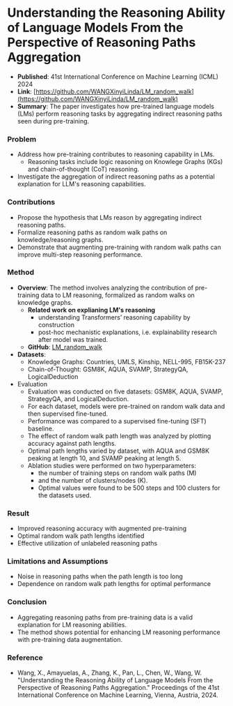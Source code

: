 # Understanding the Reasoning Ability of Language Models From the Perspective of Reasoning Paths Aggregation
- **Published**: 41st International Conference on Machine Learning (ICML) 2024
- **Link**: [https://github.com/WANGXinyiLinda/LM_random_walk](https://github.com/WANGXinyiLinda/LM_random_walk)
- **Summary**: The paper investigates how pre-trained language models (LMs) perform reasoning tasks by aggregating indirect reasoning paths seen during pre-training.

### Problem
- Address how pre-training contributes to reasoning capability in LMs.
  - Reasoning tasks include logic reasoning on Knowlege Graphs (KGs) and chain-of-thought (CoT) reasoning.
- Investigate the aggregation of indirect reasoning paths as a potential explanation for LLM's reasoning capabilities. 

### Contributions
- Propose the hypothesis that LMs reason by aggregating indirect reasoning paths.
- Formalize reasoning paths as random walk paths on knowledge/reasoning graphs.
- Demonstrate that augmenting pre-training with random walk paths can improve multi-step reasoning performance.

### Method
- **Overview**: The method involves analyzing the contribution of pre-training data to LM reasoning, formalized as random walks on knowledge graphs.
  - **Related work on explianing LM's reasoning**
     - understanding Transformers’ reasoning capability by construction
     - post-hoc mechanistic explanations, i.e. explainability research after model was trained.
  - **GitHub**: [LM_random_walk](https://github.com/WANGXinyiLinda/LM_random_walk)
- **Datasets**:
  - Knowledge Graphs: Countries, UMLS, Kinship, NELL-995, FB15K-237
  - Chain-of-Thought: GSM8K, AQUA, SVAMP, StrategyQA, LogicalDeduction
- Evaluation
  - Evaluation was conducted on five datasets: GSM8K, AQUA, SVAMP, StrategyQA, and LogicalDeduction.
  - For each dataset, models were pre-trained on random walk data and then supervised fine-tuned.
  - Performance was compared to a supervised fine-tuning (SFT) baseline.
  - The effect of random walk path length was analyzed by plotting accuracy against path lengths.
  - Optimal path lengths varied by dataset, with AQUA and GSM8K peaking at length 10, and SVAMP peaking at length 5.
  - Ablation studies were performed on two hyperparameters:
      - the number of training steps on random walk paths (M)
      - and the number of clusters/nodes (K).
      - Optimal values were found to be 500 steps and 100 clusters for the datasets used.

### Result
- Improved reasoning accuracy with augmented pre-training
- Optimal random walk path lengths identified
- Effective utilization of unlabeled reasoning paths

### Limitations and Assumptions
- Noise in reasoning paths when the path length is too long
- Dependence on random walk path lengths for optimal performance

### Conclusion
- Aggregating reasoning paths from pre-training data is a valid explanation for LM reasoning abilities.
- The method shows potential for enhancing LM reasoning performance with pre-training data augmentation.

### Reference
- Wang, X., Amayuelas, A., Zhang, K., Pan, L., Chen, W., Wang, W. "Understanding the Reasoning Ability of Language Models From the Perspective of Reasoning Paths Aggregation." Proceedings of the 41st International Conference on Machine Learning, Vienna, Austria, 2024.

